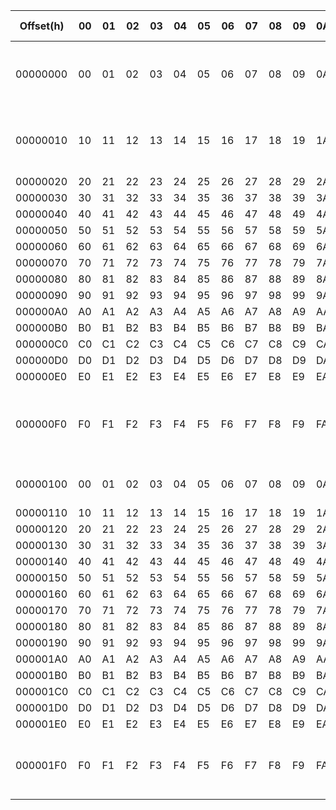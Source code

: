 | Offset(h)  | 00 | 01 | 02 | 03 | 04 | 05 | 06 | 07 | 08 | 09 | 0A | 0B | 0C | 0D | 0E | 0F |  // Bytes (hex) |
|------------|----|----|----|----|----|----|----|----|----|----|----|----|----|----|----|----|-----------------|
|00000000 |  00 |01| 02| 03| 04| 05| 06| 07| 08| 09| 0A| 0B| 0C| 0D| 0E| 0F|  // Primeira linha (0x00-0x0F) |
|00000010 |  10 |11| 12| 13| 14| 15| 16| 17| 18| 19| 1A| 1B| 1C| 1D| 1E| 1F|  // Segunda linha (0x10-0x1F) |
|00000020 |  20 |21| 22| 23| 24| 25| 26| 27| 28| 29| 2A| 2B| 2C| 2D| 2E| 2F|  // ... |
|00000030 |  30 |31| 32| 33| 34| 35| 36| 37| 38| 39| 3A| 3B| 3C| 3D| 3E| 3F| |
|00000040 |  40 |41| 42| 43| 44| 45| 46| 47| 48| 49| 4A| 4B| 4C| 4D| 4E| 4F||
|00000050 |  50 |51| 52| 53| 54| 55| 56| 57| 58| 59| 5A| 5B| 5C| 5D| 5E| 5F||
|00000060 |  60 |61| 62| 63| 64| 65| 66| 67| 68| 69| 6A| 6B| 6C| 6D| 6E| 6F||
|00000070 |  70 |71| 72| 73| 74| 75| 76| 77| 78| 79| 7A| 7B| 7C| 7D| 7E| 7F||
|00000080 |  80 |81| 82| 83| 84| 85| 86| 87| 88| 89| 8A| 8B| 8C| 8D| 8E| 8F||
|00000090 |  90 |91| 92| 93| 94| 95| 96| 97| 98| 99| 9A| 9B| 9C| 9D| 9E| 9F||
|000000A0 |  A0 |A1| A2| A3| A4| A5| A6| A7| A8| A9| AA| AB| AC| AD| AE| AF||
|000000B0 |  B0 |B1| B2| B3| B4| B5| B6| B7| B8| B9| BA| BB| BC| BD| BE| BF||
|000000C0 |  C0 |C1| C2| C3| C4| C5| C6| C7| C8| C9| CA| CB| CC| CD| CE| CF||
|000000D0 |  D0 |D1| D2| D3| D4| D5| D6| D7| D8| D9| DA| DB| DC| DD| DE| DF||
|000000E0 |  E0 |E1| E2| E3| E4| E5| E6| E7| E8| E9| EA| EB| EC| ED| EE| EF||
|000000F0 |  F0 |F1| F2| F3| F4| F5| F6| F7| F8| F9| FA| FB| FC| FD| FE| FF | // Última linha do primeiro bloco (0xF0-0xFF) |
|00000100 |  00 |01| 02| 03| 04| 05| 06| 07| 08| 09| 0A| 0B| 0C| 0D| 0E| 0F| // Reinício (segunda repetição)|
|00000110 |  10 |11| 12| 13| 14| 15| 16| 17| 18| 19| 1A| 1B| 1C| 1D| 1E| 1F||
|00000120 |  20 |21| 22| 23| 24| 25| 26| 27| 28| 29| 2A| 2B| 2C| 2D| 2E| 2F||
|00000130 |  30 |31| 32| 33| 34| 35| 36| 37| 38| 39| 3A| 3B| 3C| 3D| 3E| 3F||
|00000140 |  40 |41| 42| 43| 44| 45| 46| 47| 48| 49| 4A| 4B| 4C| 4D| 4E| 4F||
|00000150 |  50 |51| 52| 53| 54| 55| 56| 57| 58| 59| 5A| 5B| 5C| 5D| 5E| 5F||
|00000160 |  60 |61| 62| 63| 64| 65| 66| 67| 68| 69| 6A| 6B| 6C| 6D| 6E| 6F||
|00000170 |  70 |71| 72| 73| 74| 75| 76| 77| 78| 79| 7A| 7B| 7C| 7D| 7E| 7F||
|00000180 |  80 |81| 82| 83| 84| 85| 86| 87| 88| 89| 8A| 8B| 8C| 8D| 8E| 8F||
|00000190 |  90 |91| 92| 93| 94| 95| 96| 97| 98| 99| 9A| 9B| 9C| 9D| 9E| 9F||
|000001A0 |  A0 |A1| A2| A3| A4| A5| A6| A7| A8| A9| AA| AB| AC| AD| AE| AF||
|000001B0 |  B0 |B1| B2| B3| B4| B5| B6| B7| B8| B9| BA| BB| BC| BD| BE| BF||
|000001C0 |  C0 |C1| C2| C3| C4| C5| C6| C7| C8| C9| CA| CB| CC| CD| CE| CF||
|000001D0 |  D0 |D1| D2| D3| D4| D5| D6| D7| D8| D9| DA| DB| DC| DD| DE| DF||
|000001E0 |  E0 |E1| E2| E3| E4| E5| E6| E7| E8| E9| EA| EB| EC| ED| EE| EF||
|000001F0 |  F0 |F1| F2| F3| F4| F5| F6| F7| F8| F9| FA| FB| FC| FD| FE| FF|  // Fim da segunda repetição (0x1F0-0x1FF) |
